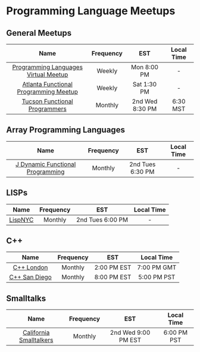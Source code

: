 # Programming Language Meetups

## General Meetups

|Name|Frequency|EST|Local Time|
|:-:|:-:|:-:|:-:|
|[Programming Languages Virtual Meetup](https://www.meetup.com/Programming-Languages-Toronto-Meetup/)|Weekly|Mon 8:00 PM| - |
|[Atlanta Functional Programming Meetup](https://www.meetup.com/Atlanta-Functional-Programming-Meetup/)|Weekly|Sat 1:30 PM| - |
|[Tucson Functional Programmers](https://www.meetup.com/Tucson-Functional-Programmers)|Monthly|2nd Wed 8:30 PM|6:30 MST|

## Array Programming Languages

|Name|Frequency|EST|Local Time|
|:-:|:-:|:-:|:-:|
|[J Dynamic Functional Programming](https://www.meetup.com/J-Dynamic-Functional-Programming)|Monthly|2nd Tues 6:30 PM|-|

## LISPs

|Name|Frequency|EST|Local Time|
|:-:|:-:|:-:|:-:|
|[LispNYC](https://www.meetup.com/LispNYC)|Monthly|2nd Tues 6:00 PM|-|

## C++

|Name|Frequency|EST|Local Time|
|:-:|:-:|:-:|:-:|
|[C++ London](https://www.meetup.com/CppLondon/)|Monthly|2:00 PM EST|7:00 PM GMT|
|[C++ San Diego](https://www.meetup.com/San-Diego-CPP)|Monthly|8:00 PM EST|5:00 PM PST|

## Smalltalks

|Name|Frequency|EST|Local Time|
|:-:|:-:|:-:|:-:|
|[California Smalltalkers](https://www.meetup.com/california-smalltalkers/)|Monthly|2nd Wed 9:00 PM EST| 6:00 PM PST|
